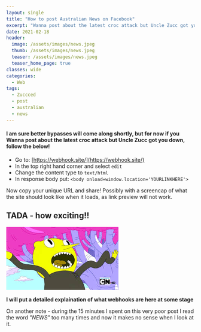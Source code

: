 ```yaml
---
layout: single
title: "How to post Australian News on Facebook"
excerpt: "Wanna post about the latest croc attack but Uncle Zucc got you down? Click Here!"
date: 2021-02-18
header:
  image: /assets/images/news.jpeg
  thumb: /assets/images/news.jpeg
  teaser: /assets/images/news.jpeg
  teaser_home_page: true
classes: wide
categories:
  - Web
tags:
  - Zuccced
  - post
  - australian
  - news
---
```


#### I am sure better bypasses will come along shortly, but for now if you Wanna post about the latest croc attack but Uncle Zucc got you down, follow the below!


  * Go to: [https://webhook.site/](https://webhook.site/)
  * In the top right hand corner and select `edit`  
  * Change the content type to `text/html`  
  * In response body put: `<body onload=window.location='YOURLINKHERE'>`  

Now copy your unique URL and share! Possibly with a screencap of what the site should look like when it loads, as link preview will not work.

## TADA - how exciting!!

![excited](/assets/images/lemon_grab_excited.jpeg)

__I will put a detailed explaination of what webhooks are here at some stage__



On another note - during the 15 minutes I spent on this very poor post I read the word _"NEWS"_ too many times and now it makes no sense when I look at it.

